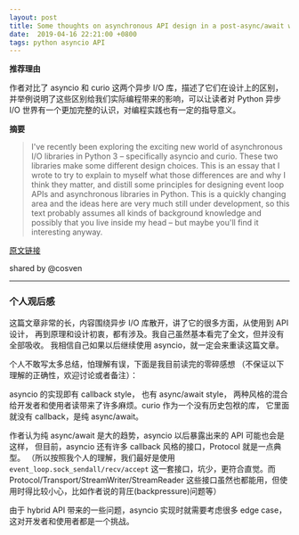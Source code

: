 ```yaml
---
layout: post
title: Some thoughts on asynchronous API design in a post-async/await world
date:  2019-04-16 22:21:00 +0800
tags: python asyncio API
---
```


**推荐理由**

作者对比了 asyncio 和 curio 这两个异步 I/O 库，描述了它们在设计上的区别，
并举例说明了这些区别给我们实际编程带来的影响，可以让读者对 Python 异步 I/O
世界有一个更加完整的认识，对编程实践也有一定的指导意义。

**摘要**

> I've recently been exploring the exciting new world of asynchronous I/O
> libraries in Python 3 – specifically asyncio and curio.
> These two libraries make some different design choices.
> This is an essay that I wrote to try to explain to myself
> what those differences are and why I think they matter,
> and distill some principles for designing event loop APIs and asynchronous libraries in Python.
> This is a quickly changing area and the ideas here are very much still under development,
> so this text probably assumes all kinds of background knowledge and
> possibly that you live inside my head – but maybe you'll find it interesting anyway.

[原文链接](https://vorpus.org/blog/some-thoughts-on-asynchronous-api-design-in-a-post-asyncawait-world/)

shared by @cosven

--------------------------

### 个人观后感

这篇文章非常的长，内容围绕异步 I/O 库散开，讲了它的很多方面，从使用到 API 设计，
再到原理和设计初衷，都有涉及。我自己虽然基本看完了全文，但并没有全部吸收。
我相信自己如果以后继续使用 asyncio，就一定会来重读这篇文章。

个人不敢写太多总结，怕理解有误，下面是我目前读完的零碎感想
（不保证以下理解的正确性，欢迎讨论或者备注）：

asyncio 的实现即有 callback style， 也有 async/await style，
两种风格的混合给开发者和使用者读带来了许多麻烦。curio 作为一个没有历史包袱的库，
它里面就没有 callback，是纯 async/await。

作者认为纯 async/await 是大的趋势，asyncio 以后暴露出来的 API 可能也会是这样，
但目前，asyncio 还有许多 callback 风格的接口，Protocol 就是一点典型。
（所以按照我个人的理解，我们最好是使用 `event_loop.sock_sendall/recv/accept`
这一套接口，坑少，更符合直觉。而 Protocol/Transport/StreamWriter/StreamReader
这些接口虽然也都能用，但使用时得比较小心，比如作者说的背圧(backpressure)问题等）

由于 hybrid API 带来的一些问题，asyncio 实现时就需要考虑很多 edge case，
这对开发者和使用者都是一个挑战。
